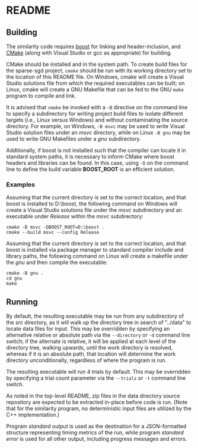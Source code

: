 # README

## Building
The similarity code requires [boost](https://www.boost.org/) for linking and header-inclusion, and [CMake](https://cmake.org/)
(along with Visual Studio or gcc as appropriate) for building.

CMake should be installed and in the system path. To create build files for the sparse-sgd project, `cmake` should be run
with its working directory set to the location of this README file.  On Windows, cmake will create a Visual Studio solutions
file from which the required executables can be built; on Linux, cmake will create a GNU Makefile that can be fed to the GNU
`make` program to compile and link.

It is advised that `cmake` be invoked with a `-B` directive on the command line to specify a subdirectory for writing project
build files to isolate different targets (i.e., Linux versus Windows) and without contaminating the source directory. For
example, on Windows, `-B msvc` may be used to write Visual Studio solution files under an _msvc_ directory, while on Linux
`-B gnu` may be used to write GNU Makefiles under a _gnu_ subdirectory.

Additionally, if boost is not installed such that the compiler can locate it in standard system paths, it is necessary to
inform CMake where boost headers and libraries can be found. In this case, using `-D` on the command line to define the
build variable **BOOST_ROOT** is an efficient solution.

### Examples

Assuming that the current directory is set to the correct location, and that boost is installed to D:\boost, the following
command on Windows will create a Visual Studio solutions file under the _msvc_ subdirectory and an executable under _Release_ within the _msvc_ subdirectory:

    cmake -B msvc -DBOOST_ROOT=D:\boost .
    cmake --build msvc --config Release
    
Assuming that the current directory is set to the correct location, and that boost is installed via package manager to
standard compiler include and library paths, the following command on Linux will create a makefile under the _gnu_ and then
compile the executable:

    cmake -B gnu .
    cd gnu
    make
    
## Running

By default, the resulting executable may be run from any subdirectory of the _src_ directory, as it will walk up the
directory tree in search of "../data" to locate data files for input.  This may be overridden by specifying an alternative
relative or absolute path via the `--directory` or `-d` command line switch; if the alternate is relative, it will be
applied at each level of the directory tree, walking upwards, until the work directory is resolved, whereas if it is an
absolute path, that location will determine the work directory unconditionally, regardless of where the program is run.

The resulting executable will run 4 trials by default.  This may be overridden by specifying a trial count parameter via
the `--trials` or `-t` command line switch.

As noted in the top-level README, zip files in the data directory source repository are expected to be extracted in-place
before code is run. (Note that for the similarity program, no deterministic input files are utilized by the C++
implementation.)

Program _standard output_ is used as the destination for a JSON-formatted structure representing timing metrics of the run,
while program _standard error_ is used for all other output, including progress messages and errors.
